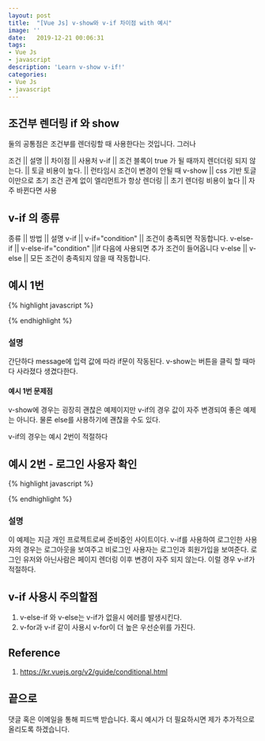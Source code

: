 ```yaml
---
layout: post
title:  "[Vue Js] v-show와 v-if 차이점 with 예시"
image: ''
date:   2019-12-21 00:06:31
tags:
- Vue Js
- javascript
description: 'Learn v-show v-if!'
categories:
- Vue Js
- javascript
---
```


## 조건부 렌더링 if 와 show
둘의 공통점은 조건부를 렌더링할 때 사용한다는 것입니다.
그러나

조건 || 설명 || 차이점 || 사용처
v-if || 조건 블록이 true 가 될 때까지 렌더더링 되지 않는다. || 토글 비용이 높다. || 런타임시 조건이 변경이 안될 때
v-show || css 기반 토글이만으로 초기 조건 관계 없이 엘리먼트가 항상 렌더링 || 초기 렌더링 비용이 높다 || 자주 바뀐다면 사용

## v-if 의 종류

종류 || 방법 || 설명
v-if || v-if="condition" || 조건이 충족되면 작동합니다.
v-else-if || v-else-if="condition" ||if 다음에 사용되면 추가 조건이 들어옵니다
v-else || v-else || 모든 조건이 충족되지 않을 때 작동합니다.

## 예시 1번
{% highlight javascript %}
<template>
    <div class="content">
        <p v-show="description">open을 입력하시면 문이 열립니다.열립니다!</p>
        <input v-model="message" type="text">
        <p>Door condition: </p>
        <p v-if="message === 'open'">open</p>
        <p v-else-if="message === 'secret'">You found secret!</p>
        <p v-else>close</p>
        <input type="button" value="설명 열닫기" @click="descriptionClose()">
    </div> <!-- content end -->
</template>

<script>
export default {
    data() {
        return {
            message: '',
            description: true,
        }
    },
    methods: {
        descriptionClose() {
            if(this.description)
                this.description = false;
            else
                this.description = true;
        }
    },
}
</script>

<style lang="scss" scoped>

</style>
{% endhighlight %}

### 설명
간단하다 message에 입력 값에 따라 if문이 작동된다.
v-show는 버튼을 클릭 할 때마다 사라졌다 생겼다한다.

#### 예시 1번 문제점
v-show에 경우는 굉장히 괜찮은 예제이지만 v-if의 경우 값이 자주 변경되여 좋은 예제는 아니다. 물론 else를 사용하기에 괜찮을 수도 있다.

v-if의 경우는 예시 2번이 적절하다

## 예시 2번 - 로그인 사용자 확인
{% highlight javascript %}
<template>
            <div class="dropdown" v-if="me">
                <button @click="onLogOut" v-if="me" >로그아웃</button>
            </div>
            <div class="dropdown" v-else>
                <button class="dropbtn">
                    로그인하기
                </button>
                <div class="dropdown-content">
                    <nuxt-link to="/login">로그인</nuxt-link>
                    <nuxt-link to="/signUp">회원가입</nuxt-link>
                </div>
            </div>
</template>

<script>
export default {
    data() {
        return {
        };
    },
    computed: {
        me() {
            return this.$store.state.users.user;
        }
    },
}
</script>
<style lang="scss" scoped>
</style>
{% endhighlight %}

### 설명
이 예제는 지금 개인 프로젝트로써 준비중인 사이트이다.
v-if를 사용하여 로그인한 사용자의 경우는 로그아웃을 보여주고 비로그인 사용자는 로그인과 회원가입을 보여준다.
로그인 유저와 아닌사람은 페이지 렌더링 이후 변경이 자주 되지 않는다. 이럴 경우 v-if가 적절하다.

## v-if 사용시 주의할점
1. v-else-if 와 v-else는 v-if가 없을시 에러를 발생시킨다.
2. v-for과 v-if 같이 사용시 v-for이 더 높은 우선순위를 가진다.

## Reference
1. https://kr.vuejs.org/v2/guide/conditional.html

## 끝으로
댓글 혹은 이메일을 통해 피드백 받습니다. 혹시 예시가 더 필요하시면 제가 추가적으로 올리도록 하겠습니다.

